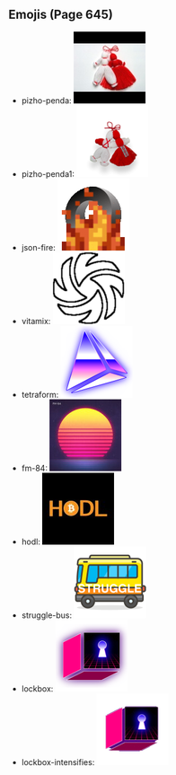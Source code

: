 
## Emojis (Page 645)

* pizho-penda: ![pizho-penda](output/pizho-penda.jpg)
* pizho-penda1: ![pizho-penda1](output/pizho-penda1.png)
* json-fire: ![json-fire](output/json-fire.gif)
* vitamix: ![vitamix](output/vitamix.png)
* tetraform: ![tetraform](output/tetraform.png)
* fm-84: ![fm-84](output/fm-84.jpg)
* hodl: ![hodl](output/hodl.jpg)
* struggle-bus: ![struggle-bus](output/struggle-bus.png)
* lockbox: ![lockbox](output/lockbox.png)
* lockbox-intensifies: ![lockbox-intensifies](output/lockbox-intensifies.gif)
